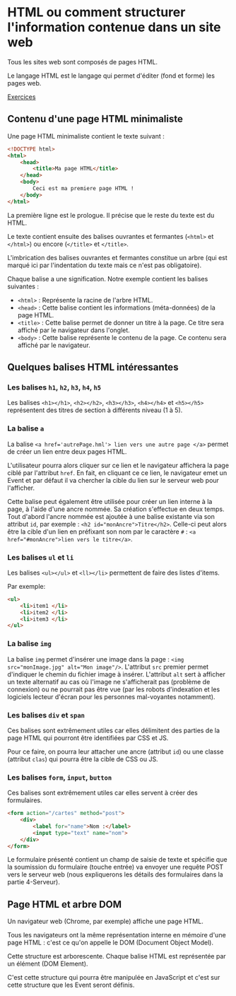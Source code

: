 # HTML ou comment structurer l'information contenue dans un site web

Tous les sites web sont composés de pages HTML.

Le langage HTML est le langage qui permet d'éditer (fond et forme) les pages web.

[Exercices](EXERCICES.md)

## Contenu d'une page HTML minimaliste

Une page HTML minimaliste contient le texte suivant :

```html
<!DOCTYPE html>
<html>
    <head>
        <title>Ma page HTML</title>
    </head>
    <body>
        Ceci est ma premiere page HTML !
    </body>
</html>
```

La première ligne est le prologue. Il précise que le reste du texte est du HTML.

Le texte contient ensuite des balises ouvrantes et fermantes (`<html>` et `</html>`) ou encore (`</title>` et `</title>`.

L'imbrication des balises ouvrantes et fermantes constitue un arbre (qui est marqué ici par l'indentation du texte mais ce n'est pas obligatoire).

Chaque balise a une signification. Notre exemple contient les balises suivantes : 
* `<html>` : Représente la racine de l'arbre HTML.
* `<head>` : Cette balise contient les informations (méta-données) de la page HTML.
* `<title>` : Cette balise permet de donner un titre à la page. Ce titre sera affiché par le navigateur dans l'onglet.
* `<body>` : Cette balise représente le contenu de la page. Ce contenu sera affiché par le navigateur.


## Quelques balises HTML intéressantes

### Les balises `h1`, `h2`, `h3`, `h4`, `h5`

Les balises `<h1></h1>`, `<h2></h2>`, `<h3></h3>`, `<h4></h4>` et `<h5></h5>` représentent des titres de section à différents niveau (1 à 5).

### La balise `a`

La balise `<a href='autrePage.hml'> lien vers une autre page </a>` permet de créer un lien entre deux pages HTML.

L'utilisateur pourra alors cliquer sur ce lien et le navigateur affichera la page ciblé par l'attribut `href`.
En fait, en cliquant ce ce lien, le navigateur emet un Event et par défaut il va chercher la cible du lien sur le serveur web pour l'afficher.

Cette balise peut également être utilisée pour créer un lien interne à la page, à l'aide d'une ancre nommée. 
Sa création s'effectue en deux temps. Tout d'abord l'ancre nommée est ajoutée à une balise existante via son attribut `id`, par exemple : `<h2 id="monAncre">Titre</h2>`. Celle-ci peut alors être la cible d'un lien en préfixant son nom par le caractère `#` : `<a href="#monAncre">lien vers le titre</a>`.

### Les balises `ul` et `li`
Les balises `<ul></ul>` et `<ll></li>` permettent de faire des listes d'items.

Par exemple:

```html
<ul>
    <li>item1 </li>
    <li>item2 </li>
    <li>item3 </li>
</ul>
```

### La balise `img`

La balise `img` permet d'insérer une image dans la page : `<img src="monImage.jpg" alt="Mon image"/>`. L'attribut `src` premier permet d'indiquer le chemin du fichier image à insérer. L'attribut `alt` sert à afficher un texte alternatif au cas où l'image ne s'afficherait pas (problème de connexion) ou ne pourrait pas être vue (par les robots d'indexation et les logiciels lecteur d'écran pour les personnes mal-voyantes notamment).

### Les balises `div` et `span`

Ces balises sont extrêmement utiles car elles délimitent des parties de la page HTML qui pourront être identifiées par CSS et JS.

Pour ce faire, on pourra leur attacher une ancre (attribut `id`) ou une classe (attribut `clas`) qui pourra être la cible de CSS ou JS.

### Les balises `form`, `input`, `button`

Ces balises sont extrêmement utiles car elles servent à créer des formulaires. 

```html
<form action="/cartes" method="post">
    <div>
        <label for="name">Nom :</label>
        <input type="text" name="nom">
    </div>
</form>
```

Le formulaire présenté contient un champ de saisie de texte et spécifie que la soumission du formulaire (touche entrée) va envoyer une requête POST vers le serveur web (nous expliquerons les détails des formulaires dans la partie 4-Serveur).

## Page HTML et arbre DOM

Un navigateur web (Chrome, par exemple) affiche une page HTML.
 
Tous les navigateurs ont la même représentation interne en mémoire d'une page HTML : c'est ce qu'on appelle le DOM (Document Object Model).

Cette structure est arborescente. Chaque balise HTML est représentée par un élément (DOM Element).

C'est cette structure qui pourra être manipulée en JavaScript et c'est sur cette structure que les Event seront définis.
